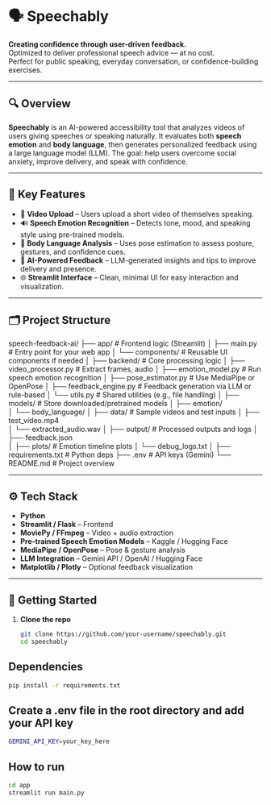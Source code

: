# 🗣️ Speechably

**Creating confidence through user-driven feedback.**  
Optimized to deliver professional speech advice — at no cost.  
Perfect for public speaking, everyday conversation, or confidence-building exercises.

---

## 🔍 Overview

**Speechably** is an AI-powered accessibility tool that analyzes videos of users giving speeches or speaking naturally. It evaluates both **speech emotion** and **body language**, then generates personalized feedback using a large language model (LLM). The goal: help users overcome social anxiety, improve delivery, and speak with confidence.

---

## 🎯 Key Features

- 🎥 **Video Upload** – Users upload a short video of themselves speaking.
- 🔊 **Speech Emotion Recognition** – Detects tone, mood, and speaking style using pre-trained models.
- 💃 **Body Language Analysis** – Uses pose estimation to assess posture, gestures, and confidence cues.
- 🧠 **AI-Powered Feedback** – LLM-generated insights and tips to improve delivery and presence.
- 🌐 **Streamlit Interface** – Clean, minimal UI for easy interaction and visualization.

---

## 🗂️ Project Structure

speech-feedback-ai/
├── app/                     # Frontend logic (Streamlit)
│   ├── main.py              # Entry point for your web app
│   └── components/          # Reusable UI components if needed
│
├── backend/                 # Core processing logic
│   ├── video_processor.py   # Extract frames, audio
│   ├── emotion_model.py     # Run speech emotion recognition
│   ├── pose_estimator.py    # Use MediaPipe or OpenPose
│   ├── feedback_engine.py   # Feedback generation via LLM or rule-based
│   └── utils.py             # Shared utilities (e.g., file handling)
│
├── models/                  # Store downloaded/pretrained models
│   ├── emotion/             
│   └── body_language/
│
├── data/                    # Sample videos and test inputs
│   ├── test_video.mp4       
│   └── extracted_audio.wav
│
├── output/                  # Processed outputs and logs
│   ├── feedback.json        
│   ├── plots/               # Emotion timeline plots
│   └── debug_logs.txt
│
├── requirements.txt         # Python deps
├── .env                     # API keys (Gemini)
└── README.md                # Project overview



---

## ⚙️ Tech Stack

- **Python**
- **Streamlit / Flask** – Frontend
- **MoviePy / FFmpeg** – Video + audio extraction
- **Pre-trained Speech Emotion Models** – Kaggle / Hugging Face
- **MediaPipe / OpenPose** – Pose & gesture analysis
- **LLM Integration** – Gemini API / OpenAI / Hugging Face
- **Matplotlib / Plotly** – Optional feedback visualization

---

## 🚀 Getting Started

1. **Clone the repo**
   ```bash
   git clone https://github.com/your-username/speechably.git
   cd speechably

## Dependencies
```bash
pip install -r requirements.txt
```

## Create a .env file in the root directory and add your API key
```bash
GEMINI_API_KEY=your_key_here
```

## How to run
```bash
cd app
streamlit run main.py
```

